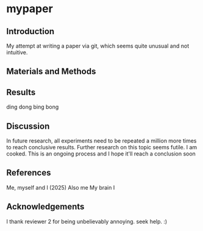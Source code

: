# mypaper

## Introduction
My attempt at writing a paper via git, which seems quite unusual and not intuitive.

## Materials and Methods

## Results

ding dong
bing bong

## Discussion

In future research, all experiments need to be repeated a million more times to reach conclusive results. 
Further research on this topic seems futile. I am cooked.
This is an ongoing process and I hope it'll reach a conclusion soon

## References
Me, myself and I (2025)
Also me
My brain
I

## Acknowledgements
I thank reviewer 2 for being unbelievably annoying. seek help. :)
